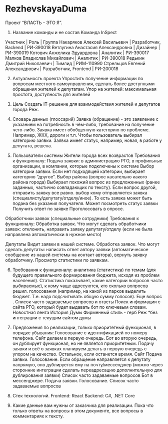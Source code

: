 # RezhevskayaDuma
Проект “ВЛАСТЬ - ЭТО Я”.

1. Название команды и ее состав
Команда InSpect

Участник | Роль | Группа
Накаряков Алексей Васильевич | Разработчик, Backend | РИ-390018
Ветлугина Анастасия Александровна | Дизайнер | РИ-390019
Котович Анжелика Эдуардовна | Аналитик | РИ-390017
Малков Владислав Михайлович | Аналитик | РИ-390018
Редькин Дмитрий Николаевич | Тимлид | РИМ-110990
Стрельцов Евгений Александрович | Разработчик, Frontend | РИ-200018


2. Актуальность проекта
Упростить получение информации по вопросам местного самоуправления, сделать более доступными обращения жителей к депутатам.
Упор на жителей: максимальная простота, доступность для жителей

3. Цель
Создать IT-решение для взаимодействия жителей и депутатов города Реж.

4. Словарь данных (глоссарий)
Заявка (обращение) -  это заявление с указанием на потребность в чём-либо, требование на получение чего-либо. 
Заявка имеет обобщенную категорию по проблеме. Например, ЖКХ, дороги и т.п. Чтобы пользователь выбирал категорию заявки.
Заявка имеет статус, например, новая, в работе у депутата, решена.

5. Пользователи системы
Жители города всех возврастов
Требования к функционалу:
Подача заявки: в администрацию РГО, в профильные организации, в компании, которые подключены к системе
Выбор категории заявки. Если нет подходящей категории, выбирает категорию “другое”.
Выбор района (вопрос касательно какого района города)
Выбирает похожий вопрос из предложенных (ранее заданных, частично совпадающих по тексту). Если вопрос другой, отправить заявку все равно.
выбор кому отправляется заявка (специалисту/депутату/отделу/иное). То есть заявка может быть подана без указания получателя.
Может посмотреть статус заявки
Получить ответ по заявке
Проголосовать в опросе.


Обработчики заявок (специальные сотрудники)
Требования к функционалу:
Обработка заявок. Что могут сделать обработчики заявок: отклонить, направить заявку депутату/отделу (если не была направлена автоматически в нужное место)

Депутаты
Видит заявки в нашей системе.
Обработка заявок. Что могут сделать депутаты: написать ответ автору заявки (автоматическое сообщение из нашей системы на контакт автора), вернуть заявку обработчику.
Просмотр статистики по заявкам. 

6. Требования к функционалу:
аналитика (статистика) по темам (для будущего правильного формирования бюджета, исходя из проблем населения). Статистика показывает, какие категории вопросов часто выбираемые), к кому чаще адресуются, кто сколько вопросов решил.
голосования (например, на какой из парков выделить бюджет. Т.е. надо подсчитывать общую сумму голосов). Еще вопрос .
Список часто задаваемые вопросов и ответы 
Поиск информации с сайта РГО, который будет выдавать бот по ключевым словам.
Новостная лента
История Думы
Фирменный стиль - герб Реж
*без интеграции с текущим сайтом думы

7. Предложения по реализации, только приоритетный функционал, в порядке убывания:
Голосование с идентификацией по номеру телефона.
Сайт делаем в первую очередь. Бот во вторую очередь, он дублирует функционал, но не является приоритетным.
Подачу заявки и всё о заявках планируем делать в первую очередь с упором на качество. Остальное, если останется время.
Сайт
Подача заявки.
Голосование.
Если обращение направляется к депутату напрямую, оно дублируется ему на почту/мессенджер (можно через сторонние интеграции сделать переадресацию дополнительную для дублирования заявки)
Список часто задаваемые вопросов
Бот в мессенджере.
Подача заявки.
Голосование.
Список часто задаваемые вопросов

8. Стек технологий.
Frontend: React
Backend: C#, .NET Core

9. Какие данные вам нужны от заказчика для реализации. 
Пока что только ответы на вопросы в этом документе, все вопросы в комментариях к тексту.

